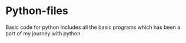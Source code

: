 # Python-files
Basic code for python 
Includes all the basic programs which has been a part of my journey with python. 
